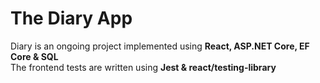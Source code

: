 # The Diary App
Diary is an ongoing project implemented using **React, ASP.NET Core, EF Core & SQL** <br />
The frontend tests are written using **Jest & react/testing-library** 
